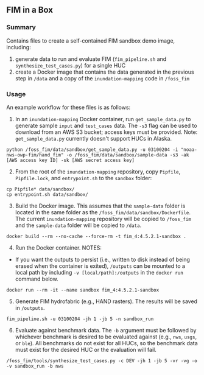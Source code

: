## FIM in a Box

### Summary
Contains files to create a self-contained FIM sandbox demo image, including:
1. generate data to run and evaluate FIM (`fim_pipeline.sh` and `synthesize_test_cases.py`) for a single HUC
2. create a Docker image that contains the data generated in the previous step in `/data` and a copy of the `inundation-mapping` code in `/foss_fim`

### Usage
An example workflow for these files is as follows:
1. In an `inundation-mapping` Docker container, run `get_sample_data.py` to generate sample `input` and `test_cases` data. The `-s3` flag can be used to download from an AWS S3 bucket; access keys must be provided. Note: `get_sample_data.py` currently doesn't support HUCs in Alaska.
```
python /foss_fim/data/sandbox/get_sample_data.py -u 03100204 -i "noaa-nws-owp-fim/hand_fim" -o /foss_fim/data/sandbox/sample-data -s3 -ak [AWS access key ID] -sk [AWS secret access key]
```

2. From the root of the `inundation-mapping` repository, copy `Pipfile`, `Pipfile.lock`, and `entrypoint.sh` to the `sandbox` folder:
```
cp Pipfile* data/sandbox/
cp entrypoint.sh data/sandbox/
```

3. Build the Docker image. This assumes that the `sample-data` folder is located in the same folder as the `/foss_fim/data/sandbox/Dockerfile`. The current `inundation-mapping` repository will be copied to `/foss_fim` and the `sample-data` folder will be copied to `/data`. 
```
docker build --rm --no-cache --force-rm -t fim_4:4.5.2.1-sandbox .
```

4. Run the Docker container.
NOTES:
- If you want the outputs to persist (i.e., written to disk instead of being erased when the container is exited), `/outputs` can be mounted to a local path by including `-v [local/path]:/outputs` in the `docker run` command below.
```
docker run --rm -it --name sandbox fim_4:4.5.2.1-sandbox
```

5. Generate FIM hydrofabric (e.g., HAND rasters). The results will be saved in `/outputs`.
```
fim_pipeline.sh -u 03100204 -jh 1 -jb 5 -n sandbox_run
```

6. Evaluate against benchmark data. The `-b` argument must be followed by whichever benchmark is desired to be evaluated against (e.g., `nws`, `usgs`, or `ble`). All benchmarks do not exist for all HUCs, so the benchmark data must exist for the desired HUC or the evaluation will fail.
```
/foss_fim/tools/synthesize_test_cases.py -c DEV -jh 1 -jb 5 -vr -vg -o -v sandbox_run -b nws
```
